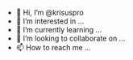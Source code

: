 - 👋 Hi, I’m @krisuspro
- 👀 I’m interested in ...
- 🌱 I’m currently learning ...
- 💞️ I’m looking to collaborate on ...
- 📫 How to reach me ...

<!---
krisuspro/krisuspro is a ✨ special ✨ repository because its `README.md` (this file) appears on your GitHub profile.
You can click the Preview link to take a look at your changes.
--->
